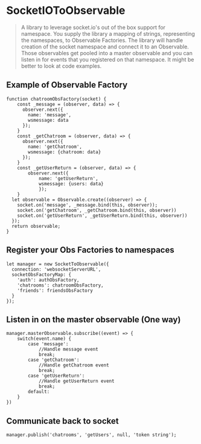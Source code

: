 # SocketIOToObservable
> A library to leverage socket.io's out of the box support for namespace.
> You supply the library a mapping of strings, representing the namespaces, to
> Observable Factories. The library will handle creation of the socket namespace and
> connect it to an Observable. Those observables get pooled into a master observable
> and you can listen in for events that you registered on that namespace. It might
> be better to look at code examples.


## Example of Observable Factory
```
function chatroomObsFactory(socket) {
    const _message = (observer, data) => {
      observer.next({
        name: 'message',
        wsmessage: data
      });
    }
    const _getChatroom = (observer, data) => {
      observer.next({
        name: 'getChatroom',
        wsmessage: {chatroom: data}
      });
    }
    const _getUserReturn = (observer, data) => {
        observer.next({
            name: 'getUserReturn',
            wsmessage: {users: data}
            });
    }
  let observable = Observable.create((observer) => {
    socket.on('message', _message.bind(this, observer));
    socket.on('getChatroom', _getChatroom.bind(this, observer))
    socket.on('getUserReturn', _getUserReturn.bind(this, observer))
  });
  return observable;
}

```
## Register your Obs Factories to namespaces
```
let manager = new SocketToObservable({
  connection: 'websocketServerURL',
  socketObsFactoryMap: {
    'auth': authObsFactory,
    'chatrooms': chatroomObsFactory,
    'friends': friendsObsFactory
  }
});
```

## Listen in on the master observable (One way)
```
manager.masterObservable.subscribe((event) => {
    switch(event.name) {
        case 'message':
            //Handle message event
            break;
        case 'getChatroom':
            //Handle getChatroom event
            break;
        case 'getUserReturn':
            //Handle getUserReturn event
            break;
        default:
    }
})
```

## Communicate back to socket
```
manager.publish('chatrooms', 'getUsers', null, 'token string');
```
